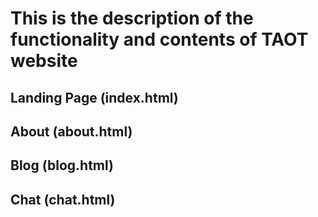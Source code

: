 # This is the description of the functionality and contents of TAOT website

## Landing Page (index.html)
## About (about.html)
## Blog (blog.html)
## Chat (chat.html)

